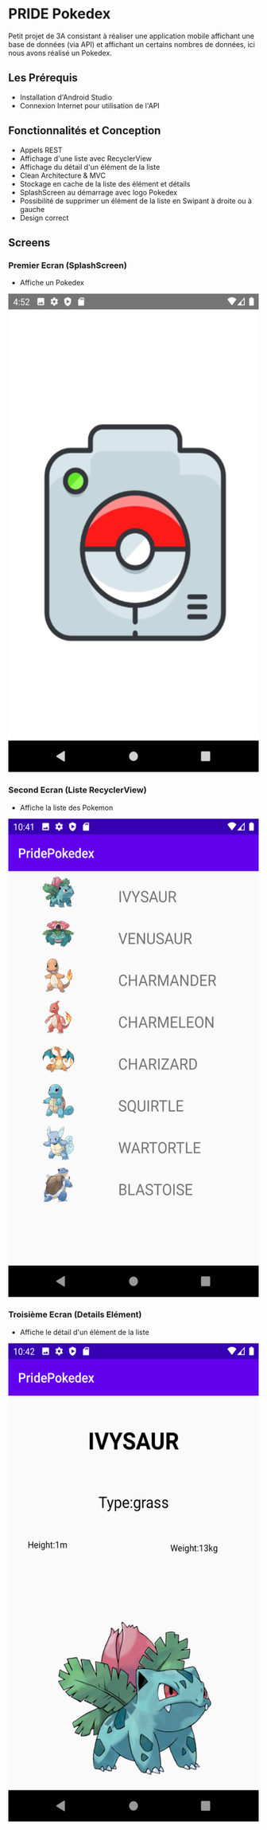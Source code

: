 # PRIDE Pokedex

Petit projet de 3A consistant à réaliser une application mobile affichant une base de données (via API) et affichant un certains nombres 
de données, ici nous avons réalisé un Pokedex.

## Les Prérequis

- Installation d'Android Studio
- Connexion Internet pour utilisation de l'API

## Fonctionnalités et Conception

- Appels REST
- Affichage d'une liste avec RecyclerView
- Affichage du détail d'un élément de la liste
- Clean Architecture & MVC
- Stockage en cache de la liste des élément et détails
- SplashScreen au démarrage avec logo Pokedex
- Possibilité de supprimer un élément de la liste en Swipant à droite ou à gauche
- Design correct

## Screens

### Premier Ecran (SplashScreen)

- Affiche un Pokedex
<img src="app/Screens/Splash.png" width="540" height="960" alt="Splash.png">

### Second Ecran (Liste RecyclerView)

- Affiche la liste des Pokemon
<img src="app/Screens/liste pokemon.png" width="540" height="960" alt="liste pokemon.png">

### Troisième Ecran (Details Elément)

- Affiche le détail d'un élément de la liste
<img src="app/Screens/Fiche detail pokemon.png" width="540" height="960" alt="Fiche detail pokemon.png">

